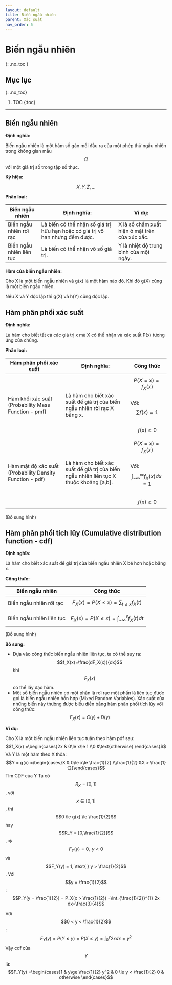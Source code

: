```yaml
---
layout: default
title: Biến ngẫu nhiên
parent: Xác suất
nav_order: 5
---
```


# Biến ngẫu nhiên
{: .no_toc }

## Mục lục
{: .no_toc}

1. TOC
{:toc}

<hr/> 

## Biến ngẫu nhiên

**Định nghĩa:**

Biến ngẫu nhiên là một hàm số gán mỗi đầu ra của một phép thử ngẫu nhiên trong không gian mẫu $$\Omega$$ với một giá trị số trong tập số thực.

**Ký hiệu:**

$$X, Y, Z,...$$ 

**Phân loại:**

| Biến ngẫu nhiên | Định nghĩa: | Ví dụ: |
|-|-|-|
| Biến ngẫu nhiên rời rạc | Là biến có thể nhận số giá trị hữu hạn hoặc có giá trị vô hạn nhưng đếm được. | X là số chấm xuất hiện ở mặt trên của xúc xắc. |
| Biến ngẫu nhiên liên tục | Là biến có thể nhận vô số giá trị. | Y là nhiệt độ trung bình của một ngày. |

**Hàm của biến ngẫu nhiên:**

Cho X là một biến ngẫu nhiên và g(x) là một hàm nào đó. Khi đó g(X) cũng là một biến ngẫu nhiên.

Nếu X và Y độc lập thì g(X) và h(Y) cũng độc lập.

## Hàm phân phối xác suất

**Định nghĩa:**

Là hàm cho biết tất cả các giá trị x mà X có thể nhận và xác suất P(x) tương ứng của chúng. 

**Phân loại:**

| Hàm phân phối xác suất | Định nghĩa: | Công thức |
|-|-|-|
| Hàm khối xác suất (Probability Mass Function - pmf) | Là hàm cho biết xác suất để giá trị của biến ngẫu nhiên rời rạc X bằng x. | $$P(X = x) = f_X(x)$$<br>Với:<br>$$\sum f(x) = 1$$<br>$$f(x) \ge 0$$ |
| Hàm mật độ xác suất (Probability Density Function - pdf) | Là hàm cho biết xác suất để giá trị của biến ngẫu nhiên liên tục X thuộc khoảng [a,b]. | $$P(X = x) = f_X(x)$$<br>Với:<br>$$\int_{-\infty}^{\infty} f_{X}(x) dx = 1$$<br>$$f(x) \ge 0$$ |

(Bổ sung hình)

## Hàm phân phối tích lũy (Cumulative distribution function - cdf)

**Định nghĩa:**

Là hàm cho biết xác suất để giá trị của biến ngẫu nhiên X bé hơn hoặc bằng x.

**Công thức:**

| Biến ngẫu nhiên | Công thức |
|-|-|
| Biến ngẫu nhiên rời rạc | $$F_{X}(x) = P(X \le x) = \sum_{t \le x} f_{X}(t)$$ |
| Biến ngẫu nhiên liên tục | $$F_{X}(x)= P(X \le x) = \int_{-\infty}^{x} f_{X}\left(t\right)dt$$ |

(Bổ sung hình)

**Bổ sung:**

- Dựa vào công thức biến ngẫu nhiên liên tục, ta có thể suy ra:
$$f_X(x)=\frac{dF_X(x)}{dx}$$ khi $$F_X(x)$$ có thể lấy đạo hàm.
- Một số biến ngẫu nhiên có một phần là rời rạc một phần là liên tục được gọi là biến ngẫu nhiên hỗn hợp (Mixed Random Variables). Xác suất của những biến này thường được biểu diễn bằng hàm phân phối tích lũy với công thức:
$$F_X(x)=C(y)+D(y)$$

**Ví dụ:**

Cho X là một biến ngẫu nhiên liên tục tuân theo hàm pdf sau:
$$f_X(x) =\begin{cases}2x & 0\le x\le 1 \\0 &\text{otherwise} \end{cases}$$
Và Y là một hàm theo X thỏa:
 $$Y = g(x) =\begin{cases}X & 0\le x\le \frac{1}{2} \\\frac{1}{2} &X > \frac{1}{2}\end{cases}$$
Tìm CDF của Y
Ta có $$R_X = [0,1]$$, với $$x \in [0,1]$$, thì $$0 \le g(x) \le \frac{1}{2}$$  hay $$R_Y = [0,\frac{1}{2}]$$.
=> $$F_Y(y) = 0, \text{ } y < 0$$ và $$F_Y(y) = 1, \text{ } y > \frac{1}{2}$$.
Với $$y = \frac{1}{2}$$:
$$P_Y(y = \frac{1}{2}) = P_X(x > \frac{1}{2}) =\int_{\frac{1}{2}}^{1} 2x dx=\frac{3}{4}$$

Với $$0 < y < \frac{1}{2}$$:
$$F_Y(y) = P(Y \le y) = P(X \le y) = \int_{0}^{y} 2x dx = y^2$$ 
Vậy cdf của $$Y$$ là:
$$F_Y(y) =\begin{cases}1 & y\ge \frac{1}{2} 
y^2 & 0 \le y < \frac{1}{2} 
0 & otherwise \end{cases}$$

